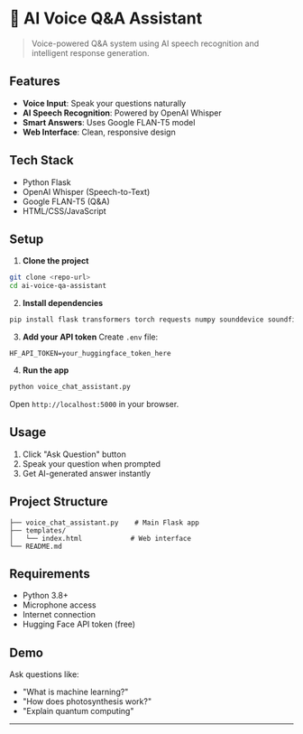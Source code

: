 # 🎤 AI Voice Q&A Assistant

> Voice-powered Q&A system using AI speech recognition and intelligent response generation.

## Features
- **Voice Input**: Speak your questions naturally
- **AI Speech Recognition**: Powered by OpenAI Whisper
- **Smart Answers**: Uses Google FLAN-T5 model
- **Web Interface**: Clean, responsive design

## Tech Stack
- Python Flask
- OpenAI Whisper (Speech-to-Text)
- Google FLAN-T5 (Q&A)
- HTML/CSS/JavaScript

## Setup

1. **Clone the project**
```bash
git clone <repo-url>
cd ai-voice-qa-assistant
```

2. **Install dependencies**
```bash
pip install flask transformers torch requests numpy sounddevice soundfile python-dotenv
```

3. **Add your API token**
Create `.env` file:
```
HF_API_TOKEN=your_huggingface_token_here
```

4. **Run the app**
```bash
python voice_chat_assistant.py
```

Open `http://localhost:5000` in your browser.

## Usage
1. Click "Ask Question" button
2. Speak your question when prompted
3. Get AI-generated answer instantly

## Project Structure
```
├── voice_chat_assistant.py    # Main Flask app
├── templates/
│   └── index.html            # Web interface
└── README.md
```

## Requirements
- Python 3.8+
- Microphone access
- Internet connection
- Hugging Face API token (free)

## Demo
Ask questions like:
- "What is machine learning?"
- "How does photosynthesis work?"
- "Explain quantum computing"

---
